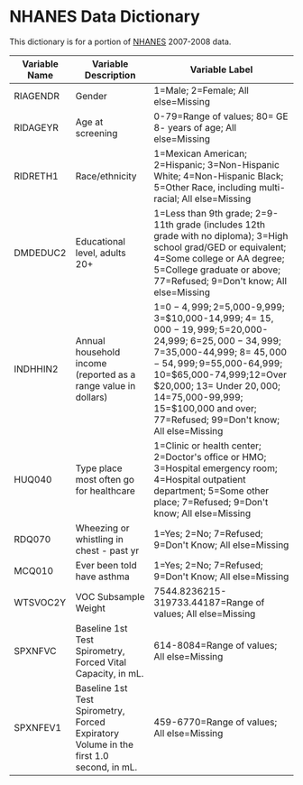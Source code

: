 NHANES Data Dictionary
=========
This dictionary is for a portion of [NHANES](http://www.cdc.gov/nchs/nhanes.htm) 2007-2008 data.

| Variable Name | Variable Description | Variable Label |
|---------------|----------------------|----------------|
|RIAGENDR       |Gender                |1=Male; 2=Female; All else=Missing |
|RIDAGEYR       |Age at screening      |0-79=Range of values; 80= GE 8- years of age; All else=Missing|
|RIDRETH1       |Race/ethnicity        |1=Mexican American; 2=Hispanic; 3=Non-Hispanic White; 4=Non-Hispanic Black; 5=Other Race, including multi-racial; All else=Missing|
|DMDEDUC2       |Educational level, adults 20+|1=Less than 9th grade; 2=9-11th grade (includes 12th grade with no diploma); 3=High school grad/GED or equivalent; 4=Some college or AA degree; 5=College graduate or above; 77=Refused; 9=Don't know; All else=Missing|
|INDHHIN2       |Annual household income (reported as a range value in dollars)|1=$0-4,999; 2=$5,000-9,999; 3=$10,000-14,999; 4= $15,000-19,999; 5=$20,000-24,999; 6=$25,000-34,999; 7=$35,000-44,999; 8= $45,000-54,999; 9=$55,000-64,999; 10=$65,000-74,999;12=Over $20,000; 13= Under $20,000; 14=$75,000-99,999; 15=$100,000 and over; 77=Refused; 99=Don't know; All else=Missing|
|HUQ040         |Type place most often go for healthcare|1=Clinic or health center; 2=Doctor's office or HMO; 3=Hospital emergency room; 4=Hospital outpatient department; 5=Some other place; 7=Refused; 9=Don't know; All else=Missing|
|RDQ070          |Wheezing or whistling in chest - past yr|1=Yes; 2=No; 7=Refused; 9=Don't Know; All else=Missing|
|MCQ010          |Ever been told have asthma |1=Yes; 2=No; 7=Refused; 9=Don't Know; All else=Missing|
|WTSVOC2Y        |VOC Subsample Weight  |7544.8236215-319733.44187=Range of values; All else=Missing|
|SPXNFVC         |Baseline 1st Test Spirometry, Forced Vital Capacity, in mL.|614-8084=Range of values; All else=Missing|
|SPXNFEV1        |Baseline 1st Test Spirometry, Forced Expiratory Volume in the first 1.0 second, in mL.|459-6770=Range of values; All else=Missing|
